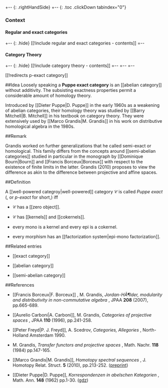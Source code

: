 
+-- {: .rightHandSide}
+-- {: .toc .clickDown tabindex="0"}
### Context
#### Regular and exact categories
+-- {: .hide}
[[!include regular and exact categories - contents]]
=--
#### Category Theory
+-- {: .hide}
[[!include category theory - contents]]
=--
=--
=--

[[!redirects p-exact category]]

##Idea
Loosely speaking a **Puppe exact category** is an [[abelian category]] without additivity. The subsisting exactness properties permit a considerable amount of homology theory.

Introduced by [[Dieter Puppe|D. Puppe]] in the early 1960s as a weakening of abelian categories, their homology theory was studied by [[Barry Mitchell|B. Mitchell]] in his textbook on category theory. They were extensively used by [[Marco Grandis|M. Grandis]] in his work on distributive homological algebra in the 1980s.

##Remark

Grandis worked on further generalizations that he called semi-exact or homological. This family differs from the concepts around [[semi-abelian categories]] studied in particular in the monograph by [[Dominique Bourn|Bourn]] and [[Francis Borceux|Borceux]] with respect to the existence of finite limits in the latter. Grandis (2010) proposes to view the difference as akin to the difference between projective and affine spaces.


##Definition

A [[well-powered categroy|well-powered]] category $\mathcal{C}$ is called _Puppe exact_ (, or _p-exact_ for short,) iff 

* $\mathcal{C}$ has a [[zero object]].

* $\mathcal{C}$ has [[kernels]] and [[cokernels]].

* every mono is a kernel and every epi is a cokernel.

* every morphism has an [[factorization system|epi-mono factorization]].

##Related entries

* [[exact category]]

* [[abelian category]]

* [[semi-abelian category]]


##References

* [[Francis Borceux|F. Borceux]] , M. Grandis, _Jordan-HÃ¶lder, modularity and distributivity in non-commutative algebra_ , JPAA **208** (2007), pp.665-689.

* [[Aurelio Carboni|A. Carboni]], M. Grandis, _Categories of projective spaces_ , JPAA **110** (1996), pp.241-258.

* [[Peter Freyd|P. J. Freyd]], A. Scedrov, _Categories, Allegories_ , North-Holland Amsterdam 1990.

* M. Grandis, _Transfer functors and projective spaces_ , Math. Nachr. **118** (1984) pp.147-165. 

* [[Marco Grandis|M. Grandis]], _Homotopy spectral sequences_ , J. Homotopy Relat. Struct. **5** (2010), pp.213-252.  ([preprint](http://arxiv.org/pdf/1007.0632.pdf))

* [[Dieter Puppe|D. Puppe]], _Korrespondenzen in abelschen Kategorien_ , Math. Ann. **148** (1962) pp.1-30. ([gdz](http://gdz.sub.uni-goettingen.de/dms/load/pdf/?PPN=GDZPPN002290812))